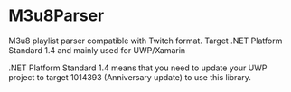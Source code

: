 # M3u8Parser
M3u8 playlist parser compatible with Twitch format. Target .NET Platform Standard 1.4 and mainly used for UWP/Xamarin

.NET Platform Standard 1.4 means that you need to update your UWP project to target 1014393 (Anniversary update) to use this library.
